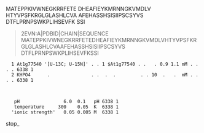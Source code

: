 MATEPPKIVWNEGKRRFETE
DHEAFIEYKMRNNGKVMDLV
HTYVPSFKRGLGLASHLCVA
AFEHASSHSISIIPSCSYVS
DTFLPRNPSWKPLIHSEVFK
SSI

>2EVN:A|PDBID|CHAIN|SEQUENCE
MATEPPKIVWNEGKRRFETEDHEAFIEYKMRNNGKVMDLVHTYVPSFKRGLGLASHLCVAAFEHASSHSISIIPSCSYVS
DTFLPRNPSWKPLIHSEVFKSSI


      1 At1g77540 '[U-13C; U-15N]' . . 1 $At1g77540 . .   . 0.9 1.1 mM . . . . 6338 1 
      2 KHPO4      .               . .  .  .         . . 10  .   .  mM . . . . 6338 1 



       pH                6.0  0.1   pH 6338 1 
       temperature     300    0.05  K  6338 1 
      'ionic strength'   0.05 0.005 M  6338 1 

   stop_
